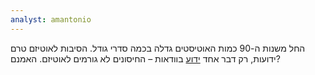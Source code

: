 ```yaml
---
analyst: amantonio
---
```


החל משנות ה-90 כמות האוטיסטים גדלה בכמה סדרי גודל. הסיבות לאוטיזם טרם ידועות, רק דבר אחד [ידוע](https://www.cdc.gov/vaccinesafety/concerns/autism.html) בוודאות – החיסונים לא גורמים לאוטיזם. האמנם?
